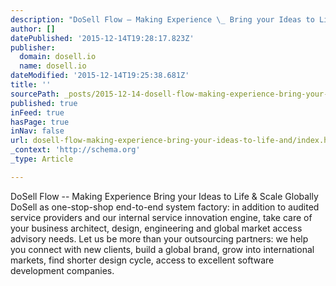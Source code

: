 ```yaml
---
description: "DoSell Flow – Making Experience \_ Bring your Ideas to Life & Scale Globally DoSell as one-stop-shop end-to-end system factory: in addition to audited service pr"
author: []
datePublished: '2015-12-14T19:28:17.823Z'
publisher:
  domain: dosell.io
  name: dosell.io
dateModified: '2015-12-14T19:25:38.681Z'
title: ''
sourcePath: _posts/2015-12-14-dosell-flow-making-experience-bring-your-ideas-to-life-and.md
published: true
inFeed: true
hasPage: true
inNav: false
url: dosell-flow-making-experience-bring-your-ideas-to-life-and/index.html
_context: 'http://schema.org'
_type: Article

---
```

DoSell Flow -- Making Experience   Bring your Ideas to Life & Scale Globally DoSell as one-stop-shop end-to-end system factory: in addition to audited service providers and our internal service innovation engine, take care of your business architect, design, engineering and global market access advisory needs. Let us be more than your outsourcing partners: we help you connect with new clients, build a global brand, grow into international markets, find shorter design cycle, access to excellent software development companies.